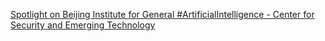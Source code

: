[Spotlight on Beijing Institute for General #ArtificialIntelligence - Center for Security and Emerging Technology](https://qi.tc/qi/113449)